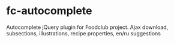 fc-autocomplete
===============

Autocomplete jQuery plugin for Foodclub project. Ajax download, subsections, illustrations, recipe properties, en/ru suggestions
